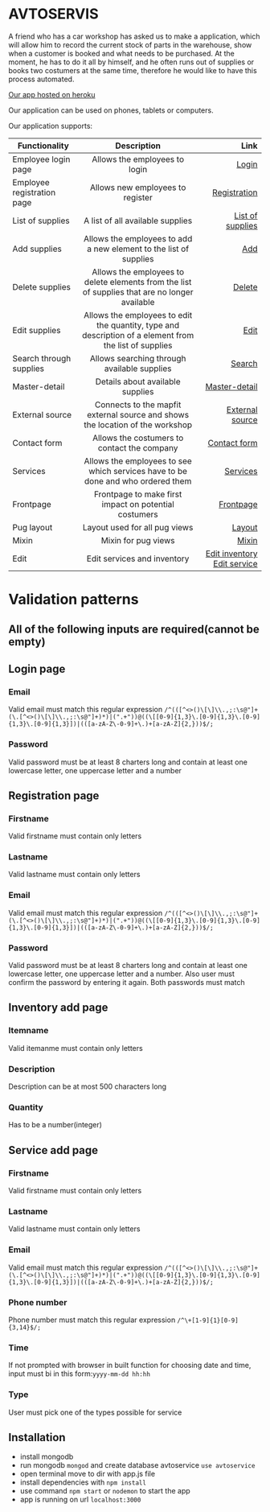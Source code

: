 # AVTOSERVIS

A friend who has a car workshop has asked us to make a application,
which will allow him to record the current stock of parts in the warehouse,
show when a customer is booked and what needs to be purchased.
At the moment, he has to do it all by himself,
and he often runs out of supplies or books two costumers at the same time,
therefore he would like to have this process automated.

[Our app hosted on heroku](http://avtoservis.herokuapp.com/)

Our application can be used on phones, tablets or computers.

Our application supports:

| Functionality              |                                              Description                                               |                                                                                                                                                                                                    Link |
| -------------------------- | :----------------------------------------------------------------------------------------------------: | ------------------------------------------------------------------------------------------------------------------------------------------------------------------------------------------------------: |
| Employee login page        |                                     Allows the employees to login                                      |                                                                                                                    [Login](https://bitbucket.org/bc7608/sp-v1/src/master/api/views/login.pug?at=master) |
| Employee registration page |                                    Allows new employees to register                                    |                                                                                                          [Registration](https://bitbucket.org/bc7608/sp-v1/src/master/api/views/register.pug?at=master) |
| List of supplies           |                                    A list of all available supplies                                    |                                                                                                     [List of supplies](https://bitbucket.org/bc7608/sp-v1/src/master/api/views/inventory.pug?at=master) |
| Add supplies               |                   Allows the employees to add a new element to the list of supplies                    |                                                                                                                 [ Add](https://bitbucket.org/bc7608/sp-v1/src/master/api/views/inventory.pug?at=master) |
| Delete supplies            |     Allows the employees to delete elements from the list of supplies that are no longer available     |                                                                                                               [Delete](https://bitbucket.org/bc7608/sp-v1/src/master/api/views/inventory.pug?at=master) |
| Edit supplies              | Allows the employees to edit the quantity, type and description of a element from the list of supplies |                                                                                                                                   [ Edit](https://bitbucket.org/bc7608/sp-v1/src/master/docs/edit.html) |
| Search through supplies    |                              Allows searching through available supplies                               |                                                                                                                [Search](https://bitbucket.org/bc7608/sp-v1/src/master/api/views/services.pug?at=master) |
| Master-detail              |                                    Details about available supplies                                    |                                                                                                         [Master-detail](https://bitbucket.org/bc7608/sp-v1/src/master/api/views/services.pug?at=master) |
| External source            |             Connects to the mapfit external source and shows the location of the workshop              |                                                                                                       [ External source](https://bitbucket.org/bc7608/sp-v1/src/master/api/views/contact.pug?at=master) |
| Contact form               |                              Allows the costumers to contact the company                               |                                                                                                           [Contact form](https://bitbucket.org/bc7608/sp-v1/src/master/api/views/contact.pug?at=master) |
| Services                   |            Allows the employees to see which services have to be done and who ordered them             |                                                                                                              [Services](https://bitbucket.org/bc7608/sp-v1/src/master/api/views/services.pug?at=master) |
| Frontpage                  |                         Frontpage to make first impact on potential costumers                          |                                                                                                                [Frontpage](https://bitbucket.org/bc7608/sp-v1/src/master/api/views/index.pug?at=master) |
| Pug layout                 |                                     Layout used for all pug views                                      |                                                                                                                  [Layout](https://bitbucket.org/bc7608/sp-v1/src/master/api/views/layout.pug?at=master) |
| Mixin                      |                                          Mixin for pug views                                           |                                                                                                 [Mixin](https://bitbucket.org/bc7608/sp-v1/src/master/api/views/_include/commonFunctions.pug?at=master) |
| Edit                       |                                      Edit services and inventory                                       | [Edit inventory](https://bitbucket.org/bc7608/sp-v1/src/master/api/views/inventoryEdit.pug?at=master) [Edit service](https://bitbucket.org/bc7608/sp-v1/src/master/api/views/serviceEdit.pug?at=master) |

# Validation patterns

## All of the following inputs are required(cannot be empty)

## Login page

### Email

Valid email must match this regular expression `/^(([^<>()\[\]\\.,;:\s@"]+(\.[^<>()\[\]\\.,;:\s@"]+)*)|(".+"))@((\[[0-9]{1,3}\.[0-9]{1,3}\.[0-9]{1,3}\.[0-9]{1,3}])|(([a-zA-Z\-0-9]+\.)+[a-zA-Z]{2,}))$/;`

### Password

Valid password must be at least 8 charters long and contain at least one lowercase letter, one uppercase letter and a number

## Registration page

### Firstname

Valid firstname must contain only letters

### Lastname

Valid lastname must contain only letters

### Email

Valid email must match this regular expression `/^(([^<>()\[\]\\.,;:\s@"]+(\.[^<>()\[\]\\.,;:\s@"]+)*)|(".+"))@((\[[0-9]{1,3}\.[0-9]{1,3}\.[0-9]{1,3}\.[0-9]{1,3}])|(([a-zA-Z\-0-9]+\.)+[a-zA-Z]{2,}))$/;`

### Password

Valid password must be at least 8 charters long and contain at least one lowercase letter, one uppercase letter and a number. Also user must confirm the password by entering it again. Both passwords must match

## Inventory add page

### Itemname

Valid itemanme must contain only letters

### Description

Description can be at most 500 characters long

### Quantity

Has to be a number(integer)

## Service add page

### Firstname

Valid firstname must contain only letters

### Lastname

Valid lastname must contain only letters

### Email

Valid email must match this regular expression `/^(([^<>()\[\]\\.,;:\s@"]+(\.[^<>()\[\]\\.,;:\s@"]+)*)|(".+"))@((\[[0-9]{1,3}\.[0-9]{1,3}\.[0-9]{1,3}\.[0-9]{1,3}])|(([a-zA-Z\-0-9]+\.)+[a-zA-Z]{2,}))$/;`

### Phone number

Phone number must match this regular expression `/^\+[1-9]{1}[0-9]{3,14}$/;`

### Time

If not prompted with browser in built function for choosing date and time, input must bi in this form:`yyyy-mm-dd hh:hh`

### Type

User must pick one of the types possible for service

## Installation

-   install mongodb
-   run mongodb `mongod` and create database avtoservice `use avtoservice`
-   open terminal move to dir with app.js file
-   install dependencies with `npm install`
-   use command `npm start` or `nodemon` to start the app
-   app is running on url `localhost:3000`
